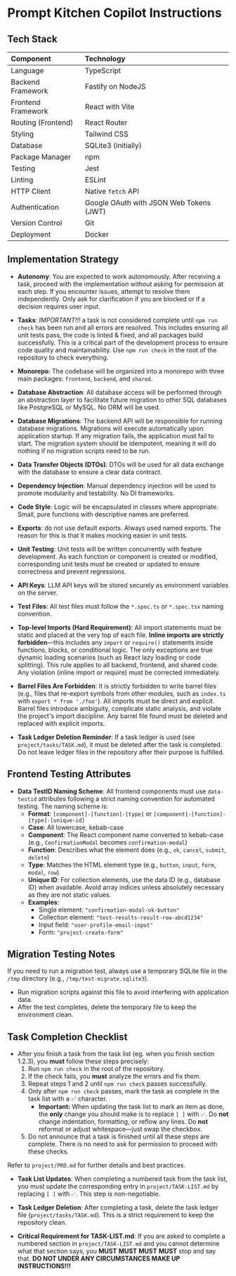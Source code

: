 # Prompt Kitchen Copilot Instructions

## Tech Stack

| Component | Technology |
| :--- | :--- |
| Language | TypeScript |
| Backend Framework | Fastify on NodeJS |
| Frontend Framework | React with Vite |
| Routing (Frontend) | React Router |
| Styling | Tailwind CSS |
| Database | SQLite3 (initially) |
| Package Manager | npm |
| Testing | Jest |
| Linting | ESLint |
| HTTP Client | Native `fetch` API |
| Authentication | Google OAuth with JSON Web Tokens (JWT) |
| Version Control | Git |
| Deployment | Docker |


## Implementation Strategy
- **Autonomy**: You are expected to work autonomously. After receiving a task, proceed with the implementation without asking for permission at each step. If you encounter issues, attempt to resolve them independently. Only ask for clarification if you are blocked or if a decision requires user input.
- **Tasks**: _IMPORTANT!!!_ a task is not considered complete until `npm run check` has been run and all errors are resolved. This includes ensuring all unit tests pass, the code is linted & fixed, and all packages build successfully. This is a critical part of the development process to ensure code quality and maintainability. Use `npm run check` in the root of the repository to check everything.
- **Monorepo**: The codebase will be organized into a monorepo with three main packages: `frontend`, `backend`, and `shared`.
- **Database Abstraction**: All database access will be performed through an abstraction layer to facilitate future migration to other SQL databases like PostgreSQL or MySQL. No ORM will be used.
- **Database Migrations**: The backend API will be responsible for running database migrations. Migrations will execute automatically upon application startup. If any migration fails, the application must fail to start. The migration system should be idempotent, meaning it will do nothing if no migration scripts need to be run.
- **Data Transfer Objects (DTOs)**: DTOs will be used for all data exchange with the database to ensure a clear data contract.
- **Dependency Injection**: Manual dependency injection will be used to promote modularity and testability. No DI frameworks.
- **Code Style**: Logic will be encapsulated in classes where appropriate. Small, pure functions with descriptive names are preferred.
- **Exports**: do not use default exports. Always used named exports. The reason for this is that it makes mocking easier in unit tests.
- **Unit Testing**: Unit tests will be written concurrently with feature development. As each function or component is created or modified, corresponding unit tests must be created or updated to ensure correctness and prevent regressions.
- **API Keys**: LLM API keys will be stored securely as environment variables on the server.
- **Test Files**: All test files must follow the `*.spec.ts` or `*.spec.tsx` naming convention.
- **Top-level Imports (Hard Requirement)**: All import statements must be static and placed at the very top of each file. **Inline imports are strictly forbidden**—this includes any `import` or `require()` statements inside functions, blocks, or conditional logic. The only exceptions are true dynamic loading scenarios (such as React lazy loading or code splitting). This rule applies to all backend, frontend, and shared code. Any violation (inline import or require) must be corrected immediately.

- **Barrel Files Are Forbidden**: It is strictly forbidden to write barrel files (e.g., files that re-export symbols from other modules, such as `index.ts` with `export * from './foo'`). All imports must be direct and explicit. Barrel files introduce ambiguity, complicate static analysis, and violate the project's import discipline. Any barrel file found must be deleted and replaced with explicit imports.

- **Task Ledger Deletion Reminder**: If a task ledger is used (see `project/tasks/TASK.md`), it must be deleted after the task is completed. Do not leave ledger files in the repository after their purpose is fulfilled.

## Frontend Testing Attributes

- **Data TestID Naming Scheme**: All frontend components must use `data-testid` attributes following a strict naming convention for automated testing. The naming scheme is:
  - **Format**: `[component]-[function]-[type]` or `[component]-[function]-[type]-[unique-id]`
  - **Case**: All lowercase, kebab-case
  - **Component**: The React component name converted to kebab-case (e.g., `ConfirmationModal` becomes `confirmation-modal`)
  - **Function**: Describes what the element does (e.g., `ok`, `cancel`, `submit`, `delete`)
  - **Type**: Matches the HTML element type (e.g., `button`, `input`, `form`, `modal`, `row`)
  - **Unique ID**: For collection elements, use the data ID (e.g., database ID) when available. Avoid array indices unless absolutely necessary as they are not static values.
  - **Examples**:
    - Single element: `"confirmation-modal-ok-button"`
    - Collection element: `"test-results-result-row-abcd1234"`
    - Input field: `"user-profile-email-input"`
    - Form: `"project-create-form"`

## Migration Testing Notes

If you need to run a migration test, always use a temporary SQLite file in the `/tmp` directory (e.g., `/tmp/test-migrate.sqlite3`).
- Run migration scripts against this file to avoid interfering with application data.
- After the test completes, delete the temporary file to keep the environment clean.

## Task Completion Checklist
- After you finish a task from the task list (eg. when you finish section 1.2.3), you **must** follow these steps precisely:
  1. Run `npm run check` in the root of the repository.
  2. If the check fails, you **must** analyze the errors and fix them.
  3. Repeat steps 1 and 2 until `npm run check` passes successfully.
  4. Only after `npm run check` passes, mark the task as complete in the task list with a ✅ character.
     - **Important:** When updating the task list to mark an item as done, the **only** change you should make is to replace `[ ]` with `✅`. Do **not** change indentation, formatting, or reflow any lines. Do **not** reformat or adjust whitespace—just swap the checkbox.
  5. Do not announce that a task is finished until all these steps are complete. There is no need to ask for permission to proceed with these checks.

Refer to `project/PRD.md` for further details and best practices.

- **Task List Updates**: When completing a numbered task from the task list, you must update the corresponding entry in `project/TASK-LIST.md` by replacing `[ ]` with `✅`. This step is non-negotiable.

- **Task Ledger Deletion**: After completing a task, delete the task ledger file (`project/tasks/TASK.md`). This is a strict requirement to keep the repository clean.

- **Critical Requirement for TASK-LIST.md**: If you are asked to complete a numbered section in `project/TASK-LIST.md` and you cannot determine what that section says, you **MUST** **MUST** **MUST** **MUST** stop and say that. **DO NOT UNDER ANY CIRCUMSTANCES MAKE UP INSTRUCTIONS!!!**

